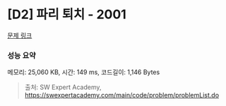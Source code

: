 # [D2] 파리 퇴치 - 2001 

[문제 링크](https://swexpertacademy.com/main/code/problem/problemDetail.do?contestProbId=AV5PzOCKAigDFAUq) 

### 성능 요약

메모리: 25,060 KB, 시간: 149 ms, 코드길이: 1,146 Bytes



> 출처: SW Expert Academy, https://swexpertacademy.com/main/code/problem/problemList.do